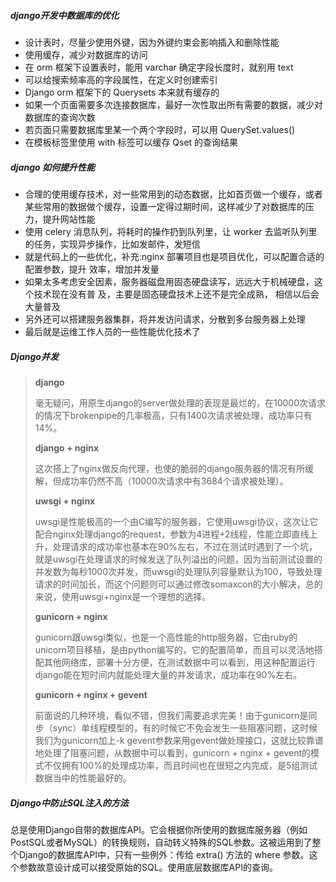 ##### django开发中数据库的优化

- 设计表时，尽量少使用外键，因为外键约束会影响插入和删除性能
- 使用缓存，减少对数据库的访问
- 在 orm 框架下设置表时，能用 varchar 确定字段长度时，就别用 text
- 可以给搜索频率高的字段属性，在定义时创建索引
- Django orm 框架下的 Querysets 本来就有缓存的
- 如果一个页面需要多次连接数据库，最好一次性取出所有需要的数据，减少对数据库的查询次数
- 若页面只需要数据库里某一个两个字段时，可以用 QuerySet.values()
- 在模板标签里使用 with 标签可以缓存 Qset 的查询结果

##### django 如何提升性能

- 合理的使用缓存技术，对一些常用到的动态数据，比如首页做一个缓存，或者某些常用的数据做个缓存，设置一定得过期时间，这样减少了对数据库的压力，提升网站性能
- 使用 celery 消息队列，将耗时的操作扔到队列里，让 worker 去监听队列里的任务，实现异步操作，比如发邮件，发短信
- 就是代码上的一些优化，补充:nginx 部署项目也是项目优化，可以配置合适的配置参数，提升 效率，增加并发量
- 如果太多考虑安全因素，服务器磁盘用固态硬盘读写，远远大于机械硬盘，这个技术现在没有普 及，主要是固态硬盘技术上还不是完全成熟， 相信以后会大量普及
- 另外还可以搭建服务器集群，将并发访问请求，分散到多台服务器上处理
- 最后就是运维工作人员的一些性能优化技术了



##### Django并发

>**django**
>
>毫无疑问，用原生django的server做处理的表现是最烂的，在10000次请求的情况下brokenpipe的几率极高，只有1400次请求被处理，成功率只有14%。
>
>**django + nginx**
>
>这次搭上了nginx做反向代理，也使的脆弱的django服务器的情况有所缓解，但成功率仍然不高（10000次请求中有3684个请求被处理）。
>
>**uwsgi + nginx**
>
>uwsgi是性能极高的一个由C编写的服务器，它使用uwsgi协议，这次让它配合nginx处理django的request，参数为4进程+2线程，性能立即直线上升，处理请求的成功率也基本在90%左右，不过在测试时遇到了一个坑，就是uwsgi在处理请求的时候发送了队列溢出的问题，因为当前测试设置的并发数为每秒1000次并发，而uwsgi的处理队列容量默认为100，导致处理请求的时间加长，而这个问题则可以通过修改somaxcon的大小解决，总的来说，使用uwsgi+nginx是一个理想的选择。
>
>**gunicorn + nginx**
>
>gunicorn跟uwsgi类似，也是一个高性能的http服务器，它由ruby的unicorn项目移植，是由python编写的，它的配置简单，而且可以灵活地搭配其他网络库，部署十分方便，在测试数据中可以看到，用这种配置运行django能在短时间内就能处理大量的并发请求，成功率在90%左右。
>
>**gunicorn + nginx + gevent**
>
>前面说的几种环境，看似不错，但我们需要追求完美！由于gunicorn是同步（sync）单线程模型的，有的时候它不免会发生一些阻塞问题，这时候我们为gunicorn加上-k gevent参数来用gevent做处理接口，这就比较靠谱地处理了阻塞问题，从数据中可以看到，gunicorn + nginx + gevent的模式不仅拥有100%的处理成功率，而且时间也在很短之内完成，是5组测试数据当中的性能最好的。

##### Django中防止SQL注入的方法

总是使用Django自带的数据库API。它会根据你所使用的数据库服务器（例如PostSQL或者MySQL）的转换规则，自动转义特殊的SQL参数。这被运用到了整个Django的数据库API中，只有一些例外：传给 extra() 方法的 where 参数。这个参数故意设计成可以接受原始的SQL。使用底层数据库API的查询。



